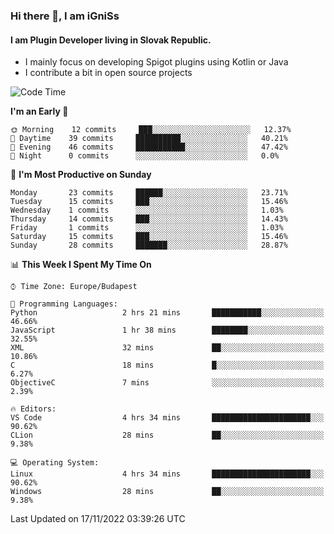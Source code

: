 ### Hi there 👋, I am iGniSs

#### I am Plugin Developer living in Slovak Republic.
- I mainly focus on developing Spigot plugins using Kotlin or Java
- I contribute a bit in open source projects

<!--START_SECTION:waka-->
![Code Time](http://img.shields.io/badge/Code%20Time-963%20hrs%2047%20mins-blue)

**I'm an Early 🐤** 

```text
🌞 Morning    12 commits     ███░░░░░░░░░░░░░░░░░░░░░░   12.37% 
🌆 Daytime    39 commits     ██████████░░░░░░░░░░░░░░░   40.21% 
🌃 Evening    46 commits     ███████████░░░░░░░░░░░░░░   47.42% 
🌙 Night      0 commits      ░░░░░░░░░░░░░░░░░░░░░░░░░   0.0%

```
📅 **I'm Most Productive on Sunday** 

```text
Monday       23 commits     ██████░░░░░░░░░░░░░░░░░░░   23.71% 
Tuesday      15 commits     ███░░░░░░░░░░░░░░░░░░░░░░   15.46% 
Wednesday    1 commits      ░░░░░░░░░░░░░░░░░░░░░░░░░   1.03% 
Thursday     14 commits     ███░░░░░░░░░░░░░░░░░░░░░░   14.43% 
Friday       1 commits      ░░░░░░░░░░░░░░░░░░░░░░░░░   1.03% 
Saturday     15 commits     ███░░░░░░░░░░░░░░░░░░░░░░   15.46% 
Sunday       28 commits     ███████░░░░░░░░░░░░░░░░░░   28.87%

```


📊 **This Week I Spent My Time On** 

```text
⌚︎ Time Zone: Europe/Budapest

💬 Programming Languages: 
Python                   2 hrs 21 mins       ███████████░░░░░░░░░░░░░░   46.66% 
JavaScript               1 hr 38 mins        ████████░░░░░░░░░░░░░░░░░   32.55% 
XML                      32 mins             ██░░░░░░░░░░░░░░░░░░░░░░░   10.86% 
C                        18 mins             █░░░░░░░░░░░░░░░░░░░░░░░░   6.27% 
ObjectiveC               7 mins              ░░░░░░░░░░░░░░░░░░░░░░░░░   2.39%

🔥 Editors: 
VS Code                  4 hrs 34 mins       ██████████████████████░░░   90.62% 
CLion                    28 mins             ██░░░░░░░░░░░░░░░░░░░░░░░   9.38%

💻 Operating System: 
Linux                    4 hrs 34 mins       ██████████████████████░░░   90.62% 
Windows                  28 mins             ██░░░░░░░░░░░░░░░░░░░░░░░   9.38%

```


 Last Updated on 17/11/2022 03:39:26 UTC
<!--END_SECTION:waka-->